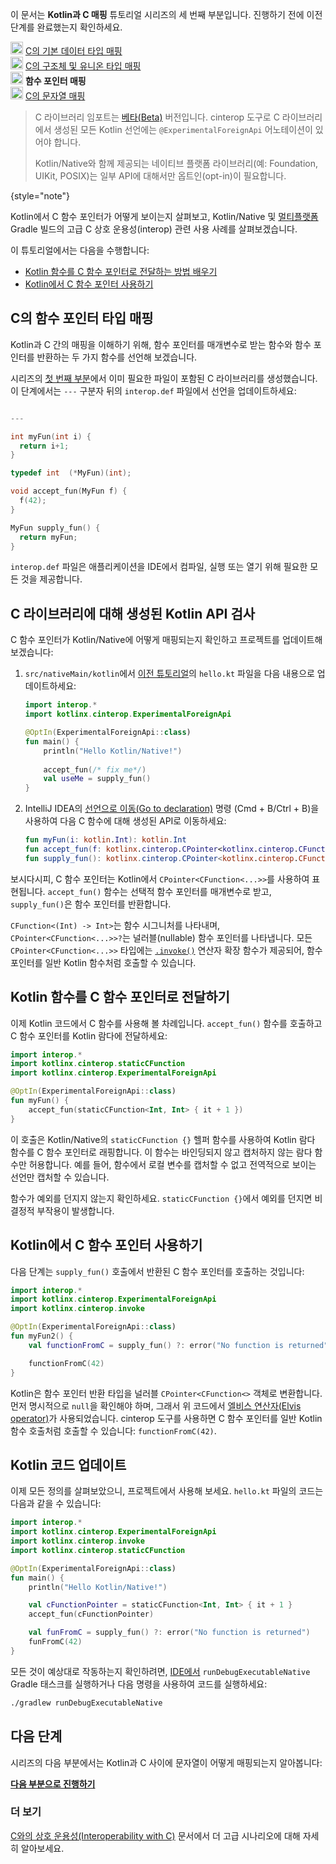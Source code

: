 [//]: # (title: C의 함수 포인터 매핑 – 튜토리얼)

<tldr>
    <p>이 문서는 <strong>Kotlin과 C 매핑</strong> 튜토리얼 시리즈의 세 번째 부분입니다. 진행하기 전에 이전 단계를 완료했는지 확인하세요.</p>
    <p><img src="icon-1-done.svg" width="20" alt="First step"/> <a href="mapping-primitive-data-types-from-c.md">C의 기본 데이터 타입 매핑</a><br/>
        <img src="icon-2-done.svg" width="20" alt="Second step"/> <a href="mapping-struct-union-types-from-c.md">C의 구조체 및 유니온 타입 매핑</a><br/>
        <img src="icon-3.svg" width="20" alt="Third step"/> <strong>함수 포인터 매핑</strong><br/>
        <img src="icon-4-todo.svg" width="20" alt="Fourth step"/> <a href="mapping-strings-from-c.md">C의 문자열 매핑</a><br/>
    </p>
</tldr>

> C 라이브러리 임포트는 [베타(Beta)](native-c-interop-stability.md) 버전입니다. cinterop 도구로 C 라이브러리에서 생성된 모든 Kotlin 선언에는 `@ExperimentalForeignApi` 어노테이션이 있어야 합니다.
>
> Kotlin/Native와 함께 제공되는 네이티브 플랫폼 라이브러리(예: Foundation, UIKit, POSIX)는 일부 API에 대해서만 옵트인(opt-in)이 필요합니다.
>
{style="note"}

Kotlin에서 C 함수 포인터가 어떻게 보이는지 살펴보고, Kotlin/Native 및 [멀티플랫폼](gradle-configure-project.md#targeting-multiple-platforms) Gradle 빌드의 고급 C 상호 운용성(interop) 관련 사용 사례를 살펴보겠습니다.

이 튜토리얼에서는 다음을 수행합니다:

*   [Kotlin 함수를 C 함수 포인터로 전달하는 방법 배우기](#pass-kotlin-function-as-a-c-function-pointer)
*   [Kotlin에서 C 함수 포인터 사용하기](#use-the-c-function-pointer-from-kotlin)

## C의 함수 포인터 타입 매핑

Kotlin과 C 간의 매핑을 이해하기 위해, 함수 포인터를 매개변수로 받는 함수와 함수 포인터를 반환하는 두 가지 함수를 선언해 보겠습니다.

시리즈의 [첫 번째 부분](mapping-primitive-data-types-from-c.md)에서 이미 필요한 파일이 포함된 C 라이브러리를 생성했습니다. 이 단계에서는 `---` 구분자 뒤의 `interop.def` 파일에서 선언을 업데이트하세요:

```c 

---

int myFun(int i) {
  return i+1;
}

typedef int  (*MyFun)(int);

void accept_fun(MyFun f) {
  f(42);
}

MyFun supply_fun() {
  return myFun;
}
``` 

`interop.def` 파일은 애플리케이션을 IDE에서 컴파일, 실행 또는 열기 위해 필요한 모든 것을 제공합니다.

## C 라이브러리에 대해 생성된 Kotlin API 검사

C 함수 포인터가 Kotlin/Native에 어떻게 매핑되는지 확인하고 프로젝트를 업데이트해 보겠습니다:

1.  `src/nativeMain/kotlin`에서 [이전 튜토리얼](mapping-struct-union-types-from-c.md)의 `hello.kt` 파일을 다음 내용으로 업데이트하세요:

    ```kotlin
    import interop.*
    import kotlinx.cinterop.ExperimentalForeignApi
    
    @OptIn(ExperimentalForeignApi::class)
    fun main() {
        println("Hello Kotlin/Native!")
       
        accept_fun(/* fix me*/)
        val useMe = supply_fun()
    }
    ```

2.  IntelliJ IDEA의 [선언으로 이동(Go to declaration)](https://www.jetbrains.com/help/rider/Navigation_and_Search__Go_to_Declaration.html) 명령 (<shortcut>Cmd + B</shortcut>/<shortcut>Ctrl + B</shortcut>)을 사용하여 다음 C 함수에 대해 생성된 API로 이동하세요:

    ```kotlin
    fun myFun(i: kotlin.Int): kotlin.Int
    fun accept_fun(f: kotlinx.cinterop.CPointer<kotlinx.cinterop.CFunction<(kotlin.Int) -> kotlin.Int>>? /* from: interop.MyFun? */)
    fun supply_fun(): kotlinx.cinterop.CPointer<kotlinx.cinterop.CFunction<(kotlin.Int) -> kotlin.Int>>? /* from: interop.MyFun? */
    ```

보시다시피, C 함수 포인터는 Kotlin에서 `CPointer<CFunction<...>>`를 사용하여 표현됩니다. `accept_fun()` 함수는 선택적 함수 포인터를 매개변수로 받고, `supply_fun()`은 함수 포인터를 반환합니다.

`CFunction<(Int) -> Int>`는 함수 시그니처를 나타내며, `CPointer<CFunction<...>>?`는 널러블(nullable) 함수 포인터를 나타냅니다. 모든 `CPointer<CFunction<...>>` 타입에는 [`.invoke()`](https://kotlinlang.org/api/core/kotlin-stdlib/kotlinx.cinterop/invoke.html) 연산자 확장 함수가 제공되어, 함수 포인터를 일반 Kotlin 함수처럼 호출할 수 있습니다.

## Kotlin 함수를 C 함수 포인터로 전달하기

이제 Kotlin 코드에서 C 함수를 사용해 볼 차례입니다. `accept_fun()` 함수를 호출하고 C 함수 포인터를 Kotlin 람다에 전달하세요:

```kotlin
import interop.*
import kotlinx.cinterop.staticCFunction
import kotlinx.cinterop.ExperimentalForeignApi

@OptIn(ExperimentalForeignApi::class)
fun myFun() {
    accept_fun(staticCFunction<Int, Int> { it + 1 })
}
```

이 호출은 Kotlin/Native의 `staticCFunction {}` 헬퍼 함수를 사용하여 Kotlin 람다 함수를 C 함수 포인터로 래핑합니다. 이 함수는 바인딩되지 않고 캡처하지 않는 람다 함수만 허용합니다. 예를 들어, 함수에서 로컬 변수를 캡처할 수 없고 전역적으로 보이는 선언만 캡처할 수 있습니다.

함수가 예외를 던지지 않는지 확인하세요. `staticCFunction {}`에서 예외를 던지면 비결정적 부작용이 발생합니다.

## Kotlin에서 C 함수 포인터 사용하기

다음 단계는 `supply_fun()` 호출에서 반환된 C 함수 포인터를 호출하는 것입니다:

```kotlin
import interop.*
import kotlinx.cinterop.ExperimentalForeignApi
import kotlinx.cinterop.invoke

@OptIn(ExperimentalForeignApi::class)
fun myFun2() {
    val functionFromC = supply_fun() ?: error("No function is returned")

    functionFromC(42)
}
```

Kotlin은 함수 포인터 반환 타입을 널러블 `CPointer<CFunction<>` 객체로 변환합니다. 먼저 명시적으로 `null`을 확인해야 하며, 그래서 위 코드에서 [엘비스 연산자(Elvis operator)](null-safety.md)가 사용되었습니다. cinterop 도구를 사용하면 C 함수 포인터를 일반 Kotlin 함수 호출처럼 호출할 수 있습니다: `functionFromC(42)`.

## Kotlin 코드 업데이트

이제 모든 정의를 살펴보았으니, 프로젝트에서 사용해 보세요.
`hello.kt` 파일의 코드는 다음과 같을 수 있습니다:

```kotlin
import interop.*
import kotlinx.cinterop.ExperimentalForeignApi
import kotlinx.cinterop.invoke
import kotlinx.cinterop.staticCFunction

@OptIn(ExperimentalForeignApi::class)
fun main() {
    println("Hello Kotlin/Native!")

    val cFunctionPointer = staticCFunction<Int, Int> { it + 1 }
    accept_fun(cFunctionPointer)

    val funFromC = supply_fun() ?: error("No function is returned")
    funFromC(42)
}
```

모든 것이 예상대로 작동하는지 확인하려면, [IDE에서](native-get-started.md#build-and-run-the-application) `runDebugExecutableNative` Gradle 태스크를 실행하거나 다음 명령을 사용하여 코드를 실행하세요:

```bash
./gradlew runDebugExecutableNative
```

## 다음 단계

시리즈의 다음 부분에서는 Kotlin과 C 사이에 문자열이 어떻게 매핑되는지 알아봅니다:

**[다음 부분으로 진행하기](mapping-strings-from-c.md)**

### 더 보기

[C와의 상호 운용성(Interoperability with C)](native-c-interop.md) 문서에서 더 고급 시나리오에 대해 자세히 알아보세요.